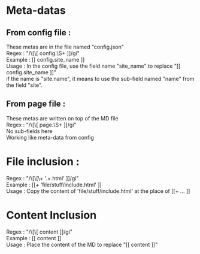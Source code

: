 # Meta-datas
## From config file :
These metas are in the file named "config.json"  
Regex : "/\\[\\[ config.\S+ ]]/gi"  
Example : [[ config.site_name ]]  
Usage : In the config file, use the field name "site_name" to replace "[[ config.site_name ]]"  
if the name is "site.name", it means to use the sub-field named "name" from the field "site".

## From page file :
These metas are written on top of the MD file  
Regex : "/\\[\\[ page.\S+ ]]/gi"  
No sub-fields here  
Working like meta-data from config

# File inclusion :
Regex : "/\\[\\[\\+ '.+\.html' ]]/gi"  
Example : [[+ 'file/stuff/include.html' ]]  
Usage : Copy the content of 'file/stuff/include.html' at the place of [[+ ... ]]

# Content Inclusion
Regex : "/\\[\\[ content ]]/gi"  
Example : [[ content ]]  
Usage : Place the content of the MD to replace "[[ content ]]"
